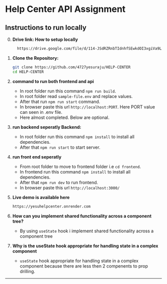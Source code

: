 # Help Center API Assignment

## Instructions to run locally

0. **Drive link: How to setup locally**
   ```bash
     https://drive.google.com/file/d/114-JSdRZRnbTIdnhfSEwkdOI3xgiVa9L/view?usp=drive_link
   ```
1. **Clone the Repository:**
   ```bash
   git clone https://github.com/4727yesuraju/HELP-CENTER
   cd HELP-CENTER
   ```

2. **command to run both frontend and api**
   - In root folder run this command `npm run build`.
   - In root folder read `sample-file.env` and replace values.
   - After that run `npm run start` command.
   - In browser paste this url `http://localhost:PORT`. Here PORT value can seen in .env file.
   - Here almost completed. Below are optional.


3. **run backend seperatly Backend:**
   - In root folder run this command `npm install` to install all dependencies.
   - After that `npm run start` to start server.

4. **run front end seperatly**
   - From root folder to move to frontend folder i.e `cd frontend`.
   - In frontend run this command `npm install` to install all dependencies.
   - After that `npm run dev` to run frontend.
   - In browser paste this url `http://localhost:3000/`

5. **Live demo is available here**
   ```bash
   https://yesuhelpcenter.onrender.com
   ```

6. **How can you implement shared functionality across a component tree?**
   - By using `useState` hook i  implement shared functionality across a component tree

7. **Why is the useState hook appropriate for handling state in a complex component**
   - `useState` hook appropriate for handling state in a complex component because there are less then 2 compenents to prop drilling.
---

